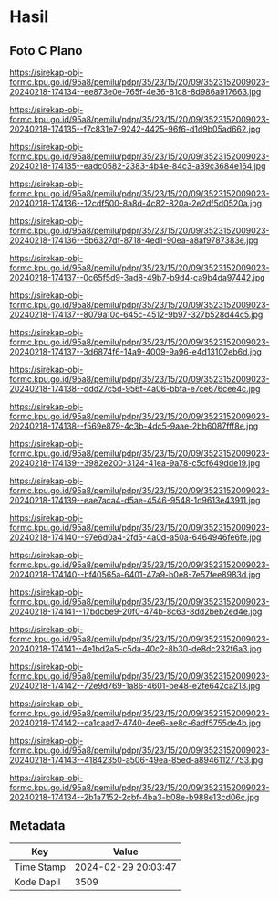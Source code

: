 # Hasil

## Foto C Plano

https://sirekap-obj-formc.kpu.go.id/95a8/pemilu/pdpr/35/23/15/20/09/3523152009023-20240218-174134--ee873e0e-765f-4e36-81c8-8d986a917663.jpg

https://sirekap-obj-formc.kpu.go.id/95a8/pemilu/pdpr/35/23/15/20/09/3523152009023-20240218-174135--f7c831e7-9242-4425-96f6-d1d9b05ad662.jpg

https://sirekap-obj-formc.kpu.go.id/95a8/pemilu/pdpr/35/23/15/20/09/3523152009023-20240218-174135--eadc0582-2383-4b4e-84c3-a39c3684e164.jpg

https://sirekap-obj-formc.kpu.go.id/95a8/pemilu/pdpr/35/23/15/20/09/3523152009023-20240218-174136--12cdf500-8a8d-4c82-820a-2e2df5d0520a.jpg

https://sirekap-obj-formc.kpu.go.id/95a8/pemilu/pdpr/35/23/15/20/09/3523152009023-20240218-174136--5b6327df-8718-4ed1-90ea-a8af9787383e.jpg

https://sirekap-obj-formc.kpu.go.id/95a8/pemilu/pdpr/35/23/15/20/09/3523152009023-20240218-174137--0c65f5d9-3ad8-49b7-b9d4-ca9b4da97442.jpg

https://sirekap-obj-formc.kpu.go.id/95a8/pemilu/pdpr/35/23/15/20/09/3523152009023-20240218-174137--8079a10c-645c-4512-9b97-327b528d44c5.jpg

https://sirekap-obj-formc.kpu.go.id/95a8/pemilu/pdpr/35/23/15/20/09/3523152009023-20240218-174137--3d6874f6-14a9-4009-9a96-e4d13102eb6d.jpg

https://sirekap-obj-formc.kpu.go.id/95a8/pemilu/pdpr/35/23/15/20/09/3523152009023-20240218-174138--ddd27c5d-956f-4a06-bbfa-e7ce676cee4c.jpg

https://sirekap-obj-formc.kpu.go.id/95a8/pemilu/pdpr/35/23/15/20/09/3523152009023-20240218-174138--f569e879-4c3b-4dc5-9aae-2bb6087fff8e.jpg

https://sirekap-obj-formc.kpu.go.id/95a8/pemilu/pdpr/35/23/15/20/09/3523152009023-20240218-174139--3982e200-3124-41ea-9a78-c5cf649dde19.jpg

https://sirekap-obj-formc.kpu.go.id/95a8/pemilu/pdpr/35/23/15/20/09/3523152009023-20240218-174139--eae7aca4-d5ae-4546-9548-1d9613e43911.jpg

https://sirekap-obj-formc.kpu.go.id/95a8/pemilu/pdpr/35/23/15/20/09/3523152009023-20240218-174140--97e6d0a4-2fd5-4a0d-a50a-6464946fe6fe.jpg

https://sirekap-obj-formc.kpu.go.id/95a8/pemilu/pdpr/35/23/15/20/09/3523152009023-20240218-174140--bf40565a-6401-47a9-b0e8-7e57fee8983d.jpg

https://sirekap-obj-formc.kpu.go.id/95a8/pemilu/pdpr/35/23/15/20/09/3523152009023-20240218-174141--17bdcbe9-20f0-474b-8c63-8dd2beb2ed4e.jpg

https://sirekap-obj-formc.kpu.go.id/95a8/pemilu/pdpr/35/23/15/20/09/3523152009023-20240218-174141--4e1bd2a5-c5da-40c2-8b30-de8dc232f6a3.jpg

https://sirekap-obj-formc.kpu.go.id/95a8/pemilu/pdpr/35/23/15/20/09/3523152009023-20240218-174142--72e9d769-1a86-4601-be48-e2fe642ca213.jpg

https://sirekap-obj-formc.kpu.go.id/95a8/pemilu/pdpr/35/23/15/20/09/3523152009023-20240218-174142--ca1caad7-4740-4ee6-ae8c-6adf5755de4b.jpg

https://sirekap-obj-formc.kpu.go.id/95a8/pemilu/pdpr/35/23/15/20/09/3523152009023-20240218-174143--41842350-a506-49ea-85ed-a89461127753.jpg

https://sirekap-obj-formc.kpu.go.id/95a8/pemilu/pdpr/35/23/15/20/09/3523152009023-20240218-174134--2b1a7152-2cbf-4ba3-b08e-b988e13cd06c.jpg


## Metadata

| Key        | Value               |
| ---------- | ------------------- |
| Time Stamp | 2024-02-29 20:03:47 |
| Kode Dapil | 3509                |



